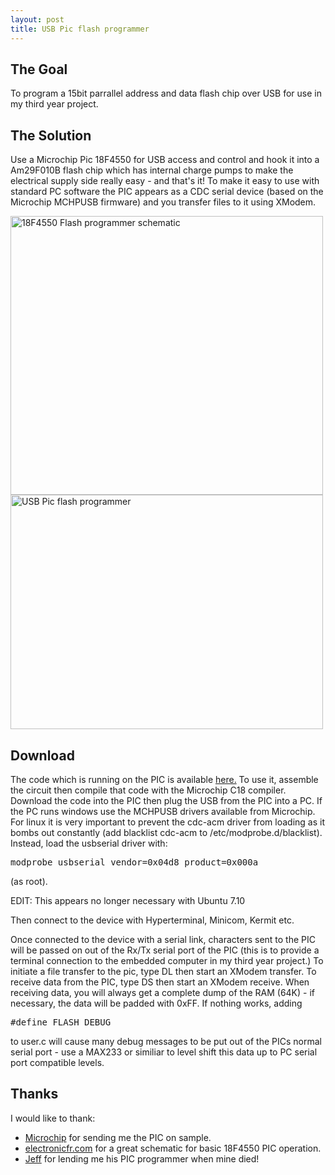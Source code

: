 ```yaml
---
layout: post
title: USB Pic flash programmer
---
```

<h2>The Goal</h2>
<p>To program a 15bit parrallel address and data flash chip over USB for use in my third year project.</p>
<h2>The Solution</h2>
<p>Use a Microchip Pic 18F4550 for USB access and control and hook it into a Am29F010B flash chip which has internal charge pumps to make the electrical supply side really easy - and that's it!  To make it easy to use with standard PC software the PIC appears as a CDC serial device (based on the Microchip MCHPUSB firmware) and you transfer files to it using XModem.</p>
<a href="http://www.flickr.com/photos/stephenenglish/444910656/" title="Photo Sharing"><img src="http://farm1.static.flickr.com/192/444910656_c06f0c0732.jpg" width="500" height="446" alt="18F4550 Flash programmer schematic" /></a>
<a href="http://www.flickr.com/photos/stephenenglish/444908293/" title="Photo Sharing"><img src="http://farm1.static.flickr.com/179/444908293_d9f21b9f1e.jpg" width="500" height="375" alt="USB Pic flash programmer" /></a>
<h2>Download</h2>
<p>The code which is running on the PIC is available <a href="http://stephen.english.googlepages.com/flashpic.tar.gz">here.</a>  To use it, assemble the circuit then compile that code with the Microchip C18 compiler. Download the code into the PIC then plug the USB from the PIC into a PC.  If the PC runs windows use the MCHPUSB drivers available from Microchip. For linux it is very important to prevent the cdc-acm driver from loading as it bombs out constantly (add blacklist cdc-acm to /etc/modprobe.d/blacklist). Instead, load the usbserial driver with:<pre>modprobe usbserial vendor=0x04d8 product=0x000a</pre> (as root).

EDIT: This appears no longer necessary with Ubuntu 7.10

Then connect to the device with Hyperterminal, Minicom, Kermit etc.</p>
<p>Once connected to the device with a serial link, characters sent to the PIC will be passed on out of the Rx/Tx serial port of the PIC (this is to provide a terminal connection to the embedded computer in my third year project.) To initiate a file transfer to the pic, type DL then start an XModem transfer. To receive data from the PIC, type DS then start an XModem receive. When receiving data, you will always get a complete dump of the RAM (64K) - if necessary, the data will be padded with 0xFF. If nothing works, adding <pre>#define FLASH_DEBUG</pre> to user.c will cause many debug messages to be put out of the PICs normal serial port - use a MAX233 or similiar to level shift this data up to PC serial port compatible levels.</p>
<h2>Thanks</h2>
<p>I would like to thank:<ul><li><a href="http://www.microchip.com">Microchip</a> for sending me the PIC on sample.</li><li><a href="http://www.electronicfr.com/usb.html">electronicfr.com</a> for a great schematic for basic 18F4550 PIC operation.</li><li><a href="http://www.warrantyvoidifremoved.com/">Jeff</a> for lending me his PIC programmer when mine died!</li></ul></p><div class="blogger-post-footer"><img width='1' height='1' src='https://blogger.googleusercontent.com/tracker/6550447907550133610-2183986005324196575?l=www.secomputing.co.uk' alt='' /></div>